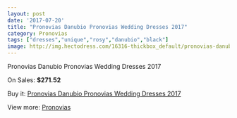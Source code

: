```yaml
---
layout: post
date: '2017-07-20'
title: "Pronovias Danubio Pronovias Wedding Dresses 2017"
category: Pronovias
tags: ["dresses","unique","rosy","danubio","black"]
image: http://img.hectodress.com/16316-thickbox_default/pronovias-danubio-pronovias-wedding-dresses-2013.jpg
---
```

Pronovias Danubio Pronovias Wedding Dresses 2017

On Sales: **$271.52**
<a href="https://www.hectodress.com/pronovias/7914-pronovias-danubio-pronovias-wedding-dresses-2013.html"><amp-img layout="responsive" width="600" height="600" src="//img.hectodress.com/16316-thickbox_default/pronovias-danubio-pronovias-wedding-dresses-2013.jpg" alt="Pronovias Danubio Pronovias Wedding Dresses 2017 0" /></a>
<a href="https://www.hectodress.com/pronovias/7914-pronovias-danubio-pronovias-wedding-dresses-2013.html"><amp-img layout="responsive" width="600" height="600" src="//img.hectodress.com/16319-thickbox_default/pronovias-danubio-pronovias-wedding-dresses-2013.jpg" alt="Pronovias Danubio Pronovias Wedding Dresses 2017 1" /></a>
<a href="https://www.hectodress.com/pronovias/7914-pronovias-danubio-pronovias-wedding-dresses-2013.html"><amp-img layout="responsive" width="600" height="600" src="//img.hectodress.com/16318-thickbox_default/pronovias-danubio-pronovias-wedding-dresses-2013.jpg" alt="Pronovias Danubio Pronovias Wedding Dresses 2017 2" /></a>
<a href="https://www.hectodress.com/pronovias/7914-pronovias-danubio-pronovias-wedding-dresses-2013.html"><amp-img layout="responsive" width="600" height="600" src="//img.hectodress.com/16317-thickbox_default/pronovias-danubio-pronovias-wedding-dresses-2013.jpg" alt="Pronovias Danubio Pronovias Wedding Dresses 2017 3" /></a>

Buy it: [Pronovias Danubio Pronovias Wedding Dresses 2017](https://www.hectodress.com/pronovias/7914-pronovias-danubio-pronovias-wedding-dresses-2013.html "Pronovias Danubio Pronovias Wedding Dresses 2017")

View more: [Pronovias](https://www.hectodress.com/139-pronovias "Pronovias")